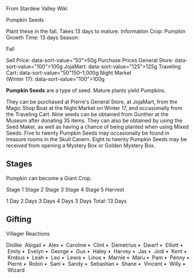 From Stardew Valley Wiki

Pumpkin Seeds

Plant these in the fall. Takes 13 days to mature. Information Crop: Pumpkin Growth Time: 13 days Season:

Fall

Sell Price: data-sort-value="50"&gt;50g Purchase Prices General Store: data-sort-value="100"&gt;100g JojaMart: data-sort-value="125"&gt;125g Traveling Cart: data-sort-value="50"150–1,000g Night Market  
(Winter 17): data-sort-value="100"&gt;100g

**Pumpkin Seeds** are a type of seed. Mature plants yield Pumpkins.

They can be purchased at Pierre's General Store, at JojaMart, from the Magic Shop Boat at the Night Market on Winter 17, and occasionally from the Traveling Cart. Nine seeds can be obtained from Gunther at the Museum after donating 35 items. They can also be obtained by using the Seed Maker, as well as having a chance of being planted when using Mixed Seeds. Five to twenty Pumpkin Seeds may occasionally be found in treasure rooms in the Skull Cavern. Eight to twenty Pumpkin Seeds may be received from opening a Mystery Box or Golden Mystery Box.

## Stages

Pumpkin can become a Giant Crop.

Stage 1 Stage 2 Stage 3 Stage 4 Stage 5 Harvest

1 Day 2 Days 3 Days 4 Days 3 Days Total: 13 Days

## Gifting

Villager Reactions

Dislike  Abigail •  Alex •  Caroline •  Clint •  Demetrius •  Dwarf •  Elliott •  Emily •  Evelyn •  George •  Gus •  Haley •  Harvey •  Jas •  Jodi •  Kent •  Krobus •  Leah •  Leo •  Lewis •  Linus •  Marnie •  Maru •  Pam •  Penny •  Pierre •  Robin •  Sam •  Sandy •  Sebastian •  Shane •  Vincent •  Willy •  Wizard